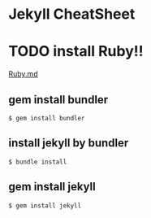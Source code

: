 # Jekyll CheatSheet

# TODO install Ruby!!
[Ruby.md](https://github.com/liante0904/CheetSheetRepo/blob/master/Ruby.md)

## gem install bundler
`$ gem install bundler`

## install jekyll by bundler
`$ bundle install`

## gem install jekyll
`$ gem install jekyll`